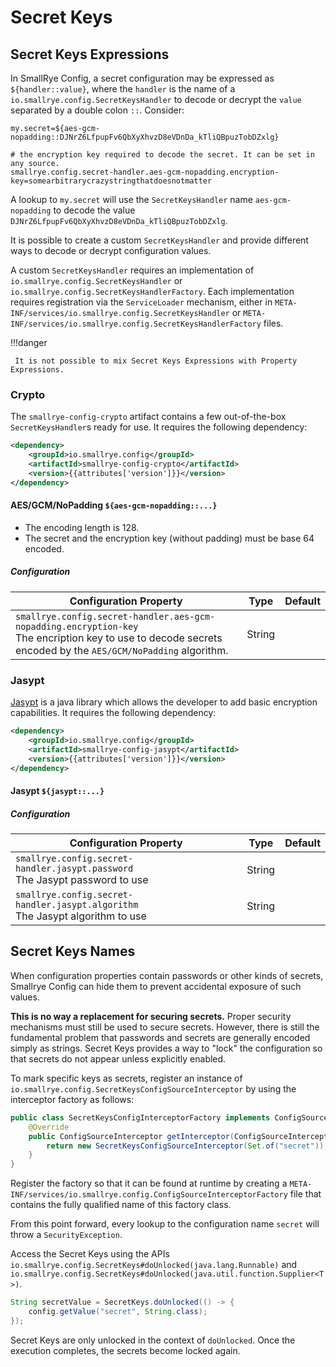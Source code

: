 # Secret Keys

## Secret Keys Expressions

In SmallRye Config, a secret configuration may be expressed as `${handler::value}`, where the `handler` is the name of 
a `io.smallrye.config.SecretKeysHandler` to decode or decrypt the `value` separated by a double colon `::`. Consider:

```properties
my.secret=${aes-gcm-nopadding::DJNrZ6LfpupFv6QbXyXhvzD8eVDnDa_kTliQBpuzTobDZxlg}

# the encryption key required to decode the secret. It can be set in any source.
smallrye.config.secret-handler.aes-gcm-nopadding.encryption-key=somearbitrarycrazystringthatdoesnotmatter
```

A lookup to `my.secret` will use the `SecretKeysHandler` name `aes-gcm-nopadding` to decode the value 
`DJNrZ6LfpupFv6QbXyXhvzD8eVDnDa_kTliQBpuzTobDZxlg`.

It is possible to create a custom `SecretKeysHandler` and provide different ways to decode or decrypt configuration 
values. 

A custom `SecretKeysHandler` requires an implementation of `io.smallrye.config.SecretKeysHandler` or 
`io.smallrye.config.SecretKeysHandlerFactory`. Each implementation requires registration via the `ServiceLoader` 
mechanism, either in `META-INF/services/io.smallrye.config.SecretKeysHandler` or
`META-INF/services/io.smallrye.config.SecretKeysHandlerFactory` files.

!!!danger

     It is not possible to mix Secret Keys Expressions with Property Expressions.

### Crypto

The `smallrye-config-crypto` artifact contains a few out-of-the-box `SecretKeysHandler`s ready for use. It requires 
the following dependency:

```xml
<dependency>
    <groupId>io.smallrye.config</groupId>
    <artifactId>smallrye-config-crypto</artifactId>
    <version>{{attributes['version']}}</version>
</dependency>
```

#### AES/GCM/NoPadding `${aes-gcm-nopadding::...}`

- The encoding length is 128.
- The secret and the encryption key (without padding) must be base 64 encoded.

##### Configuration

| Configuration Property 	| Type 	| Default 	|
|---	|---	|---	|
| `smallrye.config.secret-handler.aes-gcm-nopadding.encryption-key`<br>The encription key to use to decode secrets encoded by the `AES/GCM/NoPadding` algorithm. 	| String 	|  	|

### Jasypt

[Jasypt](http://www.jasypt.org) is a java library which allows the developer to add basic encryption capabilities. It 
requires the following dependency:

```xml
<dependency>
    <groupId>io.smallrye.config</groupId>
    <artifactId>smallrye-config-jasypt</artifactId>
    <version>{{attributes['version']}}</version>
</dependency>
```

#### Jasypt ``${jasypt::...}``

##### Configuration

| Configuration Property 	| Type 	| Default 	|
|---	|---	|---	|
| `smallrye.config.secret-handler.jasypt.password`<br>The Jasypt password to use 	| String 	|  	|
| `smallrye.config.secret-handler.jasypt.algorithm`<br>The Jasypt algorithm to use 	| String 	|  	|

## Secret Keys Names

When configuration properties contain passwords or other kinds of secrets, Smallrye Config can hide them to prevent 
accidental exposure of such values.

**This is no way a replacement for securing secrets.** Proper security mechanisms must still be used to secure 
secrets. However, there is still the fundamental problem that passwords and secrets are generally encoded simply as 
strings. Secret Keys provides a way to "lock" the configuration so that secrets do not appear unless explicitly enabled.

To mark specific keys as secrets, register an instance of `io.smallrye.config.SecretKeysConfigSourceInterceptor` by 
using the interceptor factory as follows:

```java
public class SecretKeysConfigInterceptorFactory implements ConfigSourceInterceptorFactory {
    @Override
    public ConfigSourceInterceptor getInterceptor(ConfigSourceInterceptorContext context) {
        return new SecretKeysConfigSourceInterceptor(Set.of("secret"));
    }
}
```

Register the factory so that it can be found at runtime by creating a 
`META-INF/services/io.smallrye.config.ConfigSourceInterceptorFactory` file that contains the fully qualified name of 
this factory class.

From this point forward, every lookup to the configuration name `secret` will throw a `SecurityException`.

Access the Secret Keys using the APIs `io.smallrye.config.SecretKeys#doUnlocked(java.lang.Runnable)` 
and `io.smallrye.config.SecretKeys#doUnlocked(java.util.function.Supplier<T>)`.

```java
String secretValue = SecretKeys.doUnlocked(() -> {
    config.getValue("secret", String.class);
});
```

Secret Keys are only unlocked in the context of `doUnlocked`. Once the execution completes, the secrets become locked 
again.
